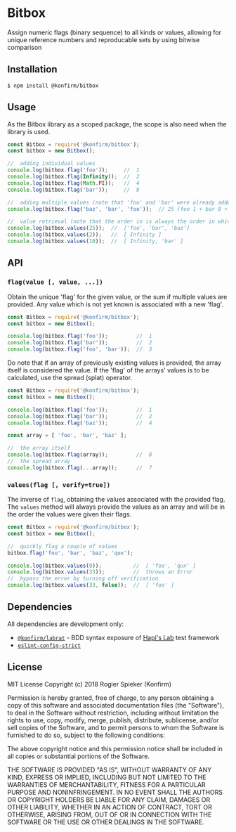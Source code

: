 # Bitbox
Assign numeric flags (binary sequence) to all kinds or values, allowing for unique reference numbers and reproducable sets by using bitwise comparison

## Installation

```
$ npm install @konfirm/bitbox
```

## Usage
As the Bitbox library as a scoped package, the scope is also need when the library is used.

```js
const Bitbox = require('@konfirm/bitbox');
const bitbox = new Bitbox();

//  adding individual values
console.log(bitbox.flag('foo'));     //  1
console.log(bitbox.flag(Infinity));  //  2
console.log(bitbox.flag(Math.PI));   //  4
console.log(bitbox.flag('bar'));     //  8

//  adding multiple values (note that 'foo' and 'bar' were already added)
console.log(bitbox.flag('baz', 'bar', 'foo'));  // 25 (foo 1 + bar 8 + baz 16)

//  value retrieval (note that the order in is always the order in which the values were added)
console.log(bitbox.values(25));  //  ['foo', 'bar', 'baz']
console.log(bitbox.values(2));   //  [ Infinity ]
console.log(bitbox.values(10));  //  [ Infinity, 'bar' ]
```

## API

### `flag(value [, value, ...])`
Obtain the unique 'flag' for the given value, or the sum if multiple values are provided. Any value which is not yet known is associated with a new 'flag'.

```js
const Bitbox = require('@konfirm/bitbox');
const bitbox = new Bitbox();

console.log(bitbox.flag('foo'));         //  1
console.log(bitbox.flag('bar'));         //  2
console.log(bitbox.flag('foo', 'bar'));  //  3
```

Do note that if an array of previously existing values is provided, the array itself is considered the value. If the 'flag' of the arrays' values is to be calculated, use the spread (splat) operator.

```js
const Bitbox = require('@konfirm/bitbox');
const bitbox = new Bitbox();

console.log(bitbox.flag('foo'));         //  1
console.log(bitbox.flag('bar'));         //  2
console.log(bitbox.flag('baz'));         //  4

const array = [ 'foo', 'bar', 'baz' ];

//  the array itself
console.log(bitbox.flag(array));         //  8
//  the spread array
console.log(bitbox.flag(...array));      //  7
```

### `values(flag [, verify=true])`
The inverse of `flag`, obtaining the values associated with the provided flag. The `values` method will always provide the values as an array and will be in the order the values were given their flags.

```js
const Bitbox = require('@konfirm/bitbox');
const bitbox = new Bitbox();

//  quickly flag a couple of values
bitbox.flag('foo', 'bar', 'baz', 'qux');

console.log(bitbox.values(9));          //  [ 'foo', 'qux' ]
console.log(bitbox.values(33));         //  throws an Error
//  bypass the error by turning off verification
console.log(bitbox.values(33, false));  //  [ 'foo' ]
```


## Dependencies
All dependencies are development only:
 - [`@konfirm/labrat`](https://www.npmjs.com/package/@konfirm/labrat) - BDD syntax exposure of [Hapi's Lab](https://github.com/hapijs/lab) test framework
 - [`eslint-config-strict`](https://www.npmjs.com/package/eslint-config-strict)

## License

MIT License Copyright (c) 2018 Rogier Spieker (Konfirm)

Permission is hereby granted, free of charge, to any person obtaining a copy of this software and associated documentation files (the "Software"), to deal in the Software without restriction, including without limitation the rights to use, copy, modify, merge, publish, distribute, sublicense, and/or sell copies of the Software, and to permit persons to whom the Software is furnished to do so, subject to the following conditions:

The above copyright notice and this permission notice shall be included in all copies or substantial portions of the Software.

THE SOFTWARE IS PROVIDED "AS IS", WITHOUT WARRANTY OF ANY KIND, EXPRESS OR IMPLIED, INCLUDING BUT NOT LIMITED TO THE WARRANTIES OF MERCHANTABILITY, FITNESS FOR A PARTICULAR PURPOSE AND NONINFRINGEMENT. IN NO EVENT SHALL THE AUTHORS OR COPYRIGHT HOLDERS BE LIABLE FOR ANY CLAIM, DAMAGES OR OTHER LIABILITY, WHETHER IN AN ACTION OF CONTRACT, TORT OR OTHERWISE, ARISING FROM, OUT OF OR IN CONNECTION WITH THE SOFTWARE OR THE USE OR OTHER DEALINGS IN THE SOFTWARE.

